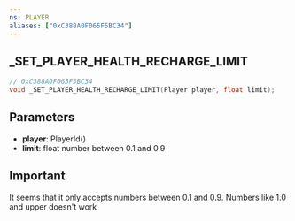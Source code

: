 ```yaml
---
ns: PLAYER
aliases: ["0xC388A0F065F5BC34"]
---
```

## _SET_PLAYER_HEALTH_RECHARGE_LIMIT

```c
// 0xC388A0F065F5BC34
void _SET_PLAYER_HEALTH_RECHARGE_LIMIT(Player player, float limit);
```

## Parameters
- **player**: PlayerId()
- **limit**: float number between 0.1 and 0.9

## Important
It seems that it only accepts numbers between 0.1 and 0.9. Numbers like 1.0 and upper doesn't work

